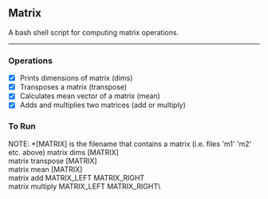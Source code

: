 ## Matrix 
A bash shell script for computing matrix operations. 
***
### Operations
- [X] Prints dimensions of matrix (dims)
- [X] Transposes a matrix (transpose)
- [X] Calculates mean vector of a matrix (mean)
- [X] Adds and multiplies two matrices (add or multiply)

### To Run  
NOTE: *\[MATRIX] is the filename that contains a matrix (i.e. files 'm1' 'm2' etc. above)
matrix dims [MATRIX]\
matrix transpose [MATRIX]\
matrix mean [MATRIX]\
matrix add MATRIX_LEFT MATRIX_RIGHT\
matrix multiply MATRIX_LEFT MATRIX_RIGHT\

